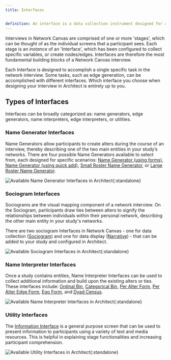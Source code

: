 ```yaml
---
title: Interfaces


definition: An interface is a data collection instrument designed for a specific task. Interfaces are configured in Architect, and added to the interview protocol, where they are subsequently called stages.
---
```


Interviews in Network Canvas are comprised of one or more 'stages', which can be thought of as the individual screens that a participant sees. Each stage is an _instance_ of an 'Interface', which has been configured to collect specific variables, or create nodes/edges. Interfaces are therefore the most fundamental building blocks of a Network Canvas interview.

Each Interface is designed to accomplish a single specific task in the network interview. Some tasks, such as edge generation, can be accomplished with different interfaces. Which interface you choose when designing your interview in Architect is entirely up to you.

## Types of Interfaces

Interfaces can be broadly categorized as: name generators, edge generators, name interpreters, edge interpreters, or utilities.

### Name Generator Interfaces

Name Generators allow participants to create alters during the course of an interview, thereby describing one of the two main entities in your study’s networks. There are four possible Name Generators available to select from, each designed for specific scenarios: [Name Generator (using forms)](../interface-documentation/name-generator-using-forms.md), [Name Generator (using quick add)](../interface-documentation/name-generator-using-quick-add.md), [Small Roster Name Generator](../interface-documentation/small-roster-name-generator.md), or [Large Roster Name Generator](../interface-documentation/large-roster-name-generator.md).

![Available Name Generator Interfaces in Architect](../../assets/img/key-concepts/interfaces/name-generators.png){:standalone}

### Sociogram Interfaces

Sociograms are the visual mapping component of a network interview. On the Sociogram, participants draw ties between alters to signify the relationships between individuals within their personal network, describing the other main entity in your study's networks.

There are two sociogram Interfaces in Network Canvas - one for data collection ([Sociogram](../interface-documentation/sociogram.md)) and one for data display ([Narrative](../interface-documentation/narrative.md)) - that can be added to your study and configured in Architect.

![Available Sociogram Interfaces in Architect](../../assets/img/key-concepts/interfaces/sociograms.png){:standalone}

### Name Interpreter Interfaces

Once a study contains entities, Name Interpreter Interfaces can be used to collect additional information and build upon the existing alters or ties. These interfaces include: [Ordinal Bin](../interface-documentation/ordinal-bin.md), [Categorical Bin](../interface-documentation/categorical-bin.md), [Per Alter Form](../interface-documentation/per-alter-form.md), [Per Alter Edge Form](../interface-documentation/per-alter-edge-form.md), [Ego Form](../interface-documentation/ego-form.md), and [Dyad Census](../interface-documentation/dyad-census.md).

![Available Name Interpreter Interfaces in Architect](../../assets/img/key-concepts/interfaces/name-interpreters.png){:standalone}

### Utility Interfaces

The [Information Interface](../interface-documentation/information.md) is a general purpose screen that can be used to present information to participants using a variety of text and media resources. This is helpful in explaining stage functionalities and increasing participant comprehension.

![Available Utility Interfaces in Architect](../../assets/img/key-concepts/interfaces/utilities.png){:standalone}

